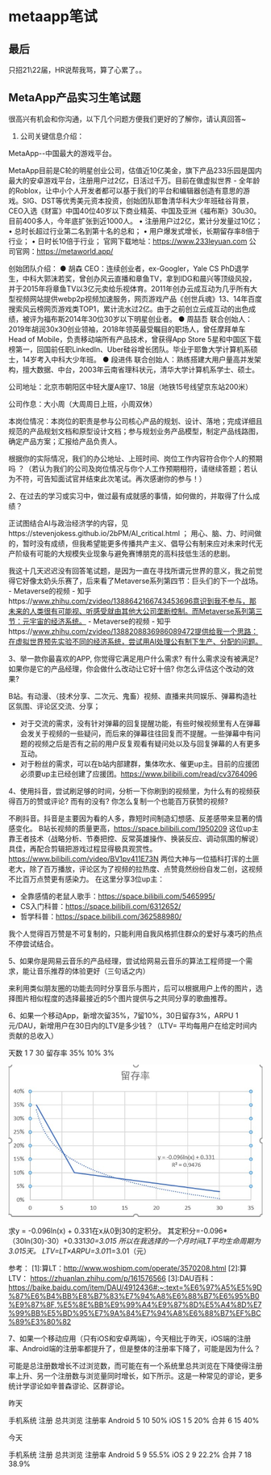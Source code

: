 # metaapp笔试

## 最后

只招21\22届，HR说帮我骂，算了心累了。。

## MetaApp产品实习生笔试题

很高兴有机会和你沟通，以下几个问题方便我们更好的了解你，请认真回答~

1. 公司关键信息介绍：

MetaApp--中国最大的游戏平台。

MetaApp目前是C轮的明星创业公司，估值近10亿美金，旗下产品233乐园是国内最大的安卓游戏平台，注册用户过2亿，日活过千万。目前在做虚拟世界 - 全年龄的Roblox，让中小个人开发者都可以基于我们的平台和编辑器创造有意思的游戏。SIG、DST等优秀美元资本投资，创始团队耶鲁清华科大少年班硅谷背景，CEO入选《财富》中国40位40岁以下商业精英、中国及亚洲《福布斯》30u30。目前400多人，今年底扩张到近1000人。
• 注册用户过2亿，累计分发量过10亿；
• 总时长超过行业第二名到第十名的总和；
• 用户爆发式增长，长期留存率8倍于行业；
• 日时长10倍于行业；
官网下载地址：https://www.233leyuan.com
公司官网：https://metaworld.app/

创始团队介绍：
● 胡森 CEO：连续创业者，ex-Googler，Yale CS PhD退学生，中科大郭沫若奖，曾创办风云直播和章鱼TV，拿到IDG和晨兴等顶级风投，并于2015年将章鱼TV以3亿元卖给乐视体育。2011年创办云成互动为⼏乎所有⼤型视频⽹站提供webp2p视频加速服务，⽹⻚游戏产品《创世兵魂》13、14年百度搜索⻛云榜⽹⻚游戏类TOP1，累计流⽔过2亿。由于之前创立云成互动的出色成绩，被评为福布斯2014年30位30岁以下明星创业者。
● 周喆吾 联合创始人：2019年胡润30x30创业领袖，2018年领英最受瞩目的职场人，曾任摩拜单⻋Head of Mobile，负责移动端所有产品技术，曾获得App Store 5星和中国区下载榜第⼀，回国前任职LinkedIn、Uber硅谷增⻓团队。毕业于耶鲁⼤学计算机系硕⼠，14岁考入中科大少年班。
● 段进伟 联合创始人：熟练搭建⼤⽤户量⾼并发架构，擅大数据、中台，2003年云南省理科状元，清华⼤学计算机系学士、硕士。

公司地址：北京市朝阳区中轻大厦A座17、18层（地铁15号线望京东站200米）

公司作息：大小周（大周周日上班，小周双休）

本岗位情况：本岗位的职责是参与公司核心产品的规划、设计、落地；完成详细且规范的产品规划文档和原型设计文档；参与规划业务产品模型，制定产品线路图，确定产品方案；汇报给产品负责人。

根据你的实际情况，我们的办公地址、上班时间、岗位工作内容符合你个人的预期吗 ？（若认为我们的公司及岗位情况与你个人工作预期相符，请继续答题；若认为不符，可告知面试官并结束此次笔试。再次感谢你的参与！）


2、在过去的学习或实习中，做过最有成就感的事情，如何做的，并取得了什么成绩？

正试图结合AI与政治经济学的内容，见https://stevenjokess.github.io/2bPM/AI_critical.html ；
用心、脑、力、时间做的，暂时没有成绩，但我希望能更多传播共产主义、倡导公有制来应对未来时代无产阶级有可能的大规模失业现象与避免赛博朋克的高科技低生活的悲剧。

我这十几天迟迟没有回答笔试题，是因为一直在寻找所谓元世界的意义，我之前觉得它好像太奶头乐赛了，后来看了Metaverse系列第四节：巨头们的下一个战场。 - Metaverse的视频 - 知乎https://www.zhihu.com/zvideo/1388642166743453696意识到我不参与，那未来的人类很有可能视、听感受就由其他大公司垄断控制。而Metaverse系列第三节：元宇宙的经济系统。 - Metaverse的视频 - 知乎https://www.zhihu.com/zvideo/1388208836986089472提供给我一个思路：在虚拟世界预先实验不同的经济系统，尝试用AI处理公有制下生产、分配的问题。

3、举一款你最喜欢的APP, 你觉得它满足用户什么需求? 有什么需求没有被满足? 如果你是它的产品经理，你会做什么改动让它好十倍? 你怎么评估这个改动的效果?

B站。有动漫、（技术分享、二次元、鬼畜）视频、直播来共同娱乐、弹幕构造社区氛围、评论区交流、分享；

- 对于交流的需求，没有针对弹幕的回复提醒功能，有些时候视频里有人在弹幕会发关于视频的一些疑问，而后来的弹幕往往回复而不提醒。一些弹幕中有问题的视频之后是否有之前的用户反复观看有疑问处以及与回复弹幕的人有更多互动。
- 对于粉丝的需求，可以在b站内部建群，集体吹水、催更up主。目前的应援团必须要up主已经创建了应援团。https://www.bilibili.com/read/cv3764096

4、使用抖音，尝试刷足够的时间，分析一下你刷到的视频里，为什么有的视频获得百万的赞或评论? 而有的没有? 你怎么复制一个也能百万获赞的视频?

不刷抖音。抖音是主要因为看的人多，靠短时间制造幻想感、反差感带来显著的情感变化。
B站长视频的质量更高，https://space.bilibili.com/1950209
这位up主靠王者技术（战略分析、节奏把控、反常英雄操作、换装反应、调动氛围的解说）具佳，再配合剪辑把游戏过程显得极具观赏性。https://www.bilibili.com/video/BV1pv411E73N
两位大神与一位插科打诨的土匪老大，除了百万播放，评论区为了视频的拉热度、点赞竟然纷纷自发二创，这视频不比百万点赞更有感染力。
在这里分享3位up主：

- 全靠感情的老鼠人歌手：https://space.bilibili.com/5465995/
- CS入门科普：https://space.bilibili.com/6312652/
- 哲学科普：https://space.bilibili.com/362588980/

我个人觉得百万赞是不可复制的，只能利用自我风格抓住群众的爱好与凑巧的热点不停尝试结合。

5、如果你是网易云音乐的产品经理，尝试给网易云音乐的算法工程师提一个需求，能让音乐推荐的体验更好（三句话之内）

来利用类似朋友圈的功能去同时分享音乐与图片，后可以根据用户上传的图片，选择图片相似程度的选择最接近的5个图片提供与之共同分享的歌曲推荐。

6、如果一个移动App，新增次留35%，7留10%，30日留存3%，ARPU 1元/DAU，新增用户在30日内的LTV是多少钱？（LTV= 平均每用户在给定时间内贡献的总收入）

天数	1	7	30
留存率	35%	10%	3%

![留存率](../img/liucun.jpg)

求y = -0.096ln(x) + 0.331在x从0到30的定积分。
其定积分=-0.096*（30ln(30)-30）+0.331*30=3.015
所以在我选择的一个月时间LT平均生命周期为3.015天。
LTV=LT×ARPU=3.01*1=3.01（元）

参考：
[1]:算LT：http://www.woshipm.com/operate/3570208.html
[2]:算LTV： https://zhuanlan.zhihu.com/p/161576566
[3]:DAU百科：https://baike.baidu.com/item/DAU/4912436#:~:text=%E6%97%A5%E5%9D%87%E6%B4%BB%E8%B7%83%E7%94%A8%E6%88%B7%E6%95%B0%E9%87%8F,%E5%8E%BB%E9%99%A4%E9%87%8D%E5%A4%8D%E7%99%BB%E5%BD%95%E7%9A%84%E7%94%A8%E6%88%B7%EF%BC%89%E3%80%82


7、如果一个移动应用（只有iOS和安卓两端），今天相比于昨天，iOS端的注册率、Android端的注册率都提升了，但是整体的注册率下降了，可能是因为什么？

可能是总注册数增长不过浏览数，而可能在有一个系统里总共浏览在下降使得注册率上升、另一个注册数与浏览量同时增长，如下所示。这是一种常见的谬论，更多统计学谬论如辛普森谬论、区群谬论。

昨天

手机系统	注册	总共浏览	注册率
Android	5	10	50%
iOS	1	5	20%
合并	6	15	40%



今天

手机系统	注册	总共浏览	注册率
Android	5	9	55.5%
iOS	2	9	22.2%
合并	7	18	38.9%
